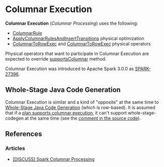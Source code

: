 # Columnar Execution

**Columnar Execution** (_Columnar Processing_) uses the following:

* [ColumnarRule](../ColumnarRule.md)
* [ApplyColumnarRulesAndInsertTransitions](../physical-optimizations/ApplyColumnarRulesAndInsertTransitions.md) physical optimization
* [ColumnarToRowExec](../physical-operators/ColumnarToRowExec.md) and [ColumnarToRowExec](../physical-operators/ColumnarToRowExec.md) physical operators

Physical operators that want to participate in Columnar Execution are expected to override [supportsColumnar](../physical-operators/SparkPlan.md#supportsColumnar) method.

Columnar Execution was introduced to Apache Spark 3.0.0 as [SPARK-27396](https://issues.apache.org/jira/browse/SPARK-27396).

## Whole-Stage Java Code Generation

Columnar Execution is similar and a kind of "opposite" at the same time to [Whole-Stage Java Code Generation](../whole-stage-code-generation/index.md) (which is row-based). It is assumed that if a [plan supports columnar execution](../physical-operators/SparkPlan.md#supportsColumnar), it can't support whole-stage-codegen at the same time (see the [comment in the source code](https://github.com/apache/spark/blob/fd308ade52672840ca4d2afdb655e9b97cb12b28/sql/core/src/main/scala/org/apache/spark/sql/execution/WholeStageCodegenExec.scala#L900-L901)).

## References

### Articles

* [[DISCUSS] Spark Columnar Processing](http://apache-spark-developers-list.1001551.n3.nabble.com/DISCUSS-Spark-columnar-processing-td26830.html)

